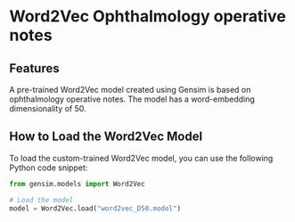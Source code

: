 # Word2Vec Ophthalmology operative notes

## Features

A pre-trained Word2Vec model created using Gensim is based on ophthalmology operative notes. The model has a word-embedding dimensionality of 50.

## How to Load the Word2Vec Model

To load the custom-trained Word2Vec model, you can use the following Python code snippet:

```python
from gensim.models import Word2Vec

# Load the model
model = Word2Vec.load("word2vec_D50.model")
```
